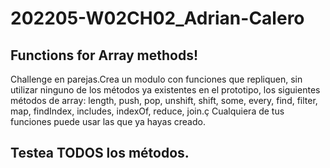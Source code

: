 # 202205-W02CH02_Adrian-Calero

## Functions for Array methods!

Challenge en parejas.​Crea un modulo con funciones que repliquen, sin utilizar ninguno de los métodos ya existentes en el prototipo, los siguientes métodos de array: length, push, pop, unshift, shift, some, every, find, filter, map, findIndex, includes, indexOf, reduce, join.ç
Cualquiera de tus funciones puede usar las que ya hayas creado.

## Testea TODOS los métodos.
